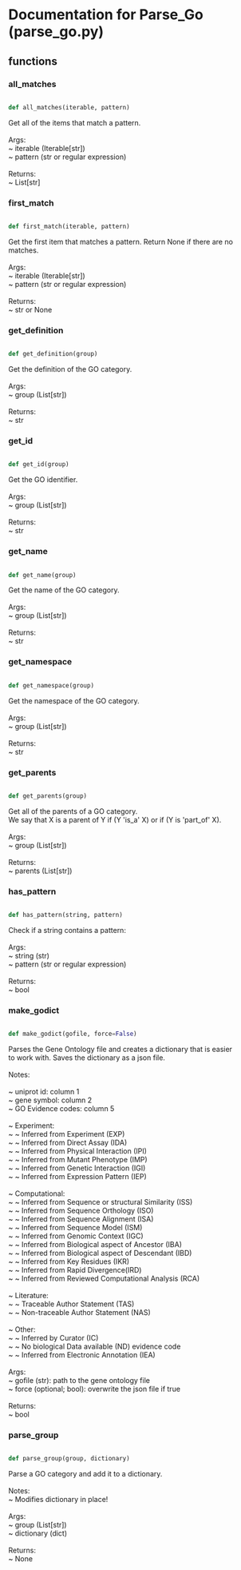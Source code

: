 # Documentation for Parse_Go (parse_go.py)

## functions

### all\_matches
```py

def all_matches(iterable, pattern)

```



Get all of the items that match a pattern.<br /><br />Args:<br /> ~ iterable (Iterable[str])<br /> ~ pattern (str or regular expression)<br /><br />Returns:<br /> ~ List[str]


### first\_match
```py

def first_match(iterable, pattern)

```



Get the first item that matches a pattern. Return None if there are no<br />matches.<br /><br />Args:<br /> ~ iterable (Iterable[str])<br /> ~ pattern (str or regular expression)<br /><br />Returns:<br /> ~ str or None


### get\_definition
```py

def get_definition(group)

```



Get the definition of the GO category.<br /><br />Args:<br /> ~ group (List[str])<br /><br />Returns:<br /> ~ str


### get\_id
```py

def get_id(group)

```



Get the GO identifier.<br /><br />Args:<br /> ~ group (List[str])<br /><br />Returns:<br /> ~ str


### get\_name
```py

def get_name(group)

```



Get the name of the GO category.<br /><br />Args:<br /> ~ group (List[str])<br /><br />Returns:<br /> ~ str


### get\_namespace
```py

def get_namespace(group)

```



Get the namespace of the GO category.<br /><br />Args:<br /> ~ group (List[str])<br /><br />Returns:<br /> ~ str


### get\_parents
```py

def get_parents(group)

```



Get all of the parents of a GO category.<br />We say that X is a parent of Y if (Y 'is_a' X) or if (Y is 'part_of' X).<br /><br />Args:<br /> ~ group (List[str])<br /><br />Returns:<br /> ~ parents (List[str])


### has\_pattern
```py

def has_pattern(string, pattern)

```



Check if a string contains a pattern:<br /><br />Args:<br /> ~ string (str)<br /> ~ pattern (str or regular expression)<br /><br />Returns:<br /> ~ bool


### make\_godict
```py

def make_godict(gofile, force=False)

```



Parses the Gene Ontology file and creates a dictionary that is easier<br />to work with. Saves the dictionary as a json file.<br /><br />Notes:<br /><br /> ~ uniprot id: column 1<br /> ~ gene symbol: column 2<br /> ~ GO Evidence codes: column 5<br /><br /> ~ Experiment:<br /> ~  ~ Inferred from Experiment (EXP)<br /> ~  ~ Inferred from Direct Assay (IDA)<br /> ~  ~ Inferred from Physical Interaction (IPI)<br /> ~  ~ Inferred from Mutant Phenotype (IMP)<br /> ~  ~ Inferred from Genetic Interaction (IGI)<br /> ~  ~ Inferred from Expression Pattern (IEP)<br /><br /> ~ Computational:<br /> ~  ~ Inferred from Sequence or structural Similarity (ISS)<br /> ~  ~ Inferred from Sequence Orthology (ISO)<br /> ~  ~ Inferred from Sequence Alignment (ISA)<br /> ~  ~ Inferred from Sequence Model (ISM)<br /> ~  ~ Inferred from Genomic Context (IGC)<br /> ~  ~ Inferred from Biological aspect of Ancestor (IBA)<br /> ~  ~ Inferred from Biological aspect of Descendant (IBD)<br /> ~  ~ Inferred from Key Residues (IKR)<br /> ~  ~ Inferred from Rapid Divergence(IRD)<br /> ~  ~ Inferred from Reviewed Computational Analysis (RCA)<br /><br /> ~ Literature:<br /> ~  ~ Traceable Author Statement (TAS)<br /> ~  ~ Non-traceable Author Statement (NAS)<br /><br /> ~ Other:<br /> ~  ~ Inferred by Curator (IC)<br /> ~  ~ No biological Data available (ND) evidence code<br /> ~  ~ Inferred from Electronic Annotation (IEA)<br /><br />Args:<br /> ~ gofile (str): path to the gene ontology file<br /> ~ force (optional; bool): overwrite the json file if true<br /><br />Returns:<br /> ~ bool


### parse\_group
```py

def parse_group(group, dictionary)

```



Parse a GO category and add it to a dictionary.<br /><br />Notes:<br /> ~ Modifies dictionary in place!<br /><br />Args:<br /> ~ group (List[str])<br /> ~ dictionary (dict)<br /><br />Returns:<br /> ~ None

